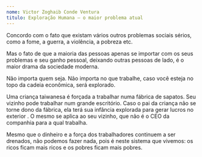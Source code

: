 ```yaml
---
nome: Victor Zoghaib Conde Ventura
titulo: Exploração Humana – o maior problema atual
---
```


Concordo com o fato que existam vários outros problemas sociais sérios, como a fome, a guerra, a violência, a pobreza etc.

Mas o fato de que a maioria das pessoas apenas se importar com os seus problemas e seu ganho pessoal, deixando outras pessoas de lado, é o maior drama da sociedade moderna.

Não importa quem seja. Não importa no que trabalhe, caso você esteja no topo da cadeia econômica, será explorado.

Uma criança taiwanesa é forçada a trabalhar numa fábrica de sapatos. Seu vizinho pode trabalhar num grande escritório. Caso o pai da criança não se torne dono da fábrica, ela terá sua infância explorada para gerar lucros no exterior . O mesmo se aplica ao seu vizinho, que não é o CEO da companhia para a qual trabalha.

Mesmo que o dinheiro e a força dos trabalhadores continuem a ser drenados, não podemos fazer nada, pois é neste sistema que vivemos: os ricos ficam mais ricos e os pobres ficam mais pobres.

